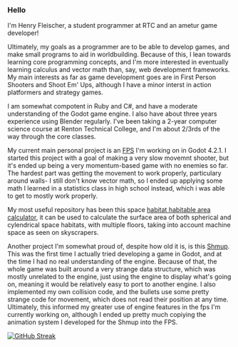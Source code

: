 ### Hello

<!--
**NotNewAnymore/NotNewAnymore** is a ✨ _special_ ✨ repository because its `README.md` (this file) appears on your GitHub profile.

Here are some ideas to get you started:
- 🔭 I’m currently working on ...
- 🌱 I’m currently learning ...
- 👯 I’m looking to collaborate on ...
- 🤔 I’m looking for help with ...
- 💬 Ask me about ...
- 📫 How to reach me: ...
- 😄 Pronouns: ...
- ⚡ Fun fact: ...
-->
I'm Henry Fleischer, a student programmer at RTC and an ametur game developer!

Ultimately, my goals as a programmer are to be able to develop games, and make small programs to aid in worldbuilding. Because of this, I lean towards learning core programming concepts, and I'm more interested in eventually learning calculus and vector math than, say, web development frameworks. My main interests as far as game development goes are in First Person Shooters and Shoot Em' Ups, although I have a minor interst in action platformers and strategy games.

I am somewhat compotent in Ruby and C#, and have a moderate understanding of the Godot game engine. I also have about three years experience using Blender regularly. I've been taking a 2-year computer science course at Renton Technical College, and I'm about 2/3rds of the way through the core classes.

My current main personal project is an [FPS](https://github.com/NotNewAnymore/FPS1) I'm working on in Godot 4.2.1. I started this project with a goal of making a very slow movemnt shooter, but it's ended up being a very momentum-based game with no enemies so far. The hardest part was getting the movement to work properly, particulary around walls- I still don't know vector math, so I ended up applying some math I learned in a statistics class in high school instead, which i was able to get to mostly work properly.

My most useful repository has been this space [habitat habitable area calculator](https://github.com/NotNewAnymore/Hab-area-calculator), it can be used to calculate the surface area of both spherical and cylendrical space habitats, with multiple floors, taking into account machine space as seen on skyscrapers.

Another project I'm somewhat proud of, despite how old it is, is this [Shmup](https://github.com/NotNewAnymore/Test2). This was the first time I actually tried developing a game in Godot, and at the time I had no real understanding of the engine. Because of that, the whole game was built around a very strange data structure, which was mostly unrelated to the engine, just using the engine to display what's going on, meaning it would be relatively easy to port to another engine. I also implemented my own collision code, and the bullets use some pretty strange code for movement, which does not read their position at any time. Ultimately, this informed my greater use of engine features in the fps I'm currently working on, although I ended up pretty much copiying the animation system I developed for the Shmup into the FPS.

[![GitHub Streak](https://github-readme-streak-stats.herokuapp.com?user=NotNewAnymore&theme=gruvbox&border_radius=0)](https://git.io/streak-stats)
